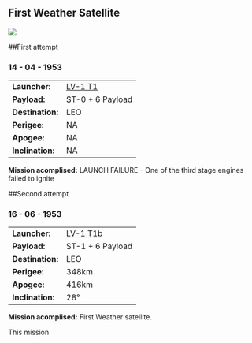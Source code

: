 ## First Weather Satellite

![](.jpg)

##First attempt
### 14 - 04 - 1953

|          |                |
|----------|----------------|
| **Launcher:** | [LV-1 T1](../lvs/lv1-t1) |
| **Payload:** | ST-0 + 6 Payload |
| **Destination:** | LEO |
| **Perigee:**| NA |
| **Apogee:**| NA |
| **Inclination:** | NA |

**Mission acomplised:** LAUNCH FAILURE - One of the third stage engines failed to ignite

##Second attempt
### 16 - 06 - 1953

|          |                |
|----------|----------------|
| **Launcher:** | [LV-1 T1b](../lvs/lv1-t1) |
| **Payload:** | ST-1 + 6 Payload |
| **Destination:** | LEO |
| **Perigee:**| 348km |
| **Apogee:**| 416km |
| **Inclination:** | 28° |

**Mission acomplised:** First Weather satellite.

This mission 


